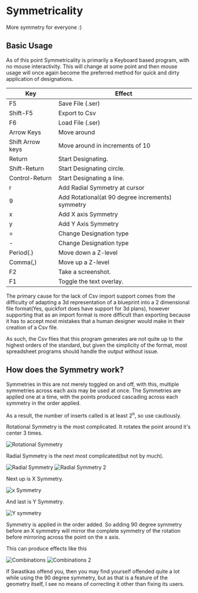 # Symmetricality
More symmetry for everyone :)

## Basic Usage

As of this point Symmetricality
is primarily a Keyboard based program, with no mouse interactivity.
This will change at some point and then mouse usage will
once again become the preferred method for quick and dirty application of
designations.


|Key|Effect|
|---|------|
|F5|Save File (.ser)|
|Shift-F5|Export to Csv|
|F6|Load File (.ser)|
|Arrow Keys|Move around|
|Shift Arrow keys|Move around in increments of 10|
|Return|Start Designating.|
|Shift-Return| Start Designating circle.|
|Control-Return|Start Designating a line.|
|r|Add Radial Symmetry at cursor|
|9|Add Rotational(at 90 degree increments) symmetry|
|x|Add X axis Symmetry|
|y|Add Y Axis Symmetry|
|=|Change Designation type|
|-|Change Designation type|
|Period(.)|Move down a Z-level|
|Comma(,)|Move up a Z-level|
|F2|Take a screenshot.|
|F1|Toggle the text overlay.|

The primary cause for the lack of Csv import support comes from
the difficulty of adapting a 3d representation of a blueprint into a
2 dimensional file format(Yes, quickfort does have support for 3d plans),
however supporting that as an import format is more difficult than exporting
because it has to accept most mistakes that a human designer would make in their
creation of a Csv file.

As such, the Csv files that this program generates are not quite up to
 the highest orders of the standard, but given the simplicity of the format,
  most spreadsheet programs should handle the output without issue.

## How does the Symmetry work?

Symmetries in this are not merely toggled on and off,
with this, multiple symmetries across each axis may be
used at once. The Symmetries are applied one at a time,
with the points produced cascading across each symmetry
in the order applied.

As a result, the number of inserts called is at least 2<sup>n</sup>, so use cautiously.

Rotational Symmetry is the most complicated. It rotates the point around it's center 3 times.

![Rotational Symmetry](http://i.imgur.com/guuqSBR.png)

Radial Symmetry is the next most complicated(but not by much).

![Radial Symmetry](http://i.imgur.com/ZwfO5zN.png)
![Radial Symmetry 2](http://i.imgur.com/6k1PaCd.png)

Next up is X Symmetry.

![x Symmetry](http://i.imgur.com/7pN3ii2.png)

And last is Y Symmetry.

![Y symmetry](http://i.imgur.com/u8SsO6G.png)

Symmetry is applied in the order added.
So adding 90 degree symmetry before an
X symmetry will mirror the complete symmetry
of the rotation before mirroring across the
point on the x axis.

This can produce effects like this

![Combinations](http://i.imgur.com/FdDpbov.png)
![Combinations 2](http://i.imgur.com/1CN9EY9.png)

If Swastikas offend you, then you may find yourself
offended quite a lot while using the 90 degree symmetry,
but as that is a feature of the geometry itself,
I see no means of correcting it other than fixing its users.


